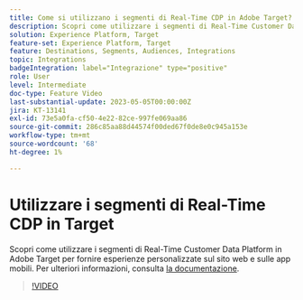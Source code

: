 ```yaml
---
title: Come si utilizzano i segmenti di Real-Time CDP in Adobe Target?
description: Scopri come utilizzare i segmenti di Real-Time Customer Data Platform in Adobe Target per fornire esperienze personalizzate sul sito web e sulle app mobili.
solution: Experience Platform, Target
feature-set: Experience Platform, Target
feature: Destinations, Segments, Audiences, Integrations
topic: Integrations
badgeIntegration: label="Integrazione" type="positive"
role: User
level: Intermediate
doc-type: Feature Video
last-substantial-update: 2023-05-05T00:00:00Z
jira: KT-13141
exl-id: 73e5a0fa-cf50-4e22-82ce-997fe069aa86
source-git-commit: 286c85aa88d44574f00ded67f0de8e0c945a153e
workflow-type: tm+mt
source-wordcount: '68'
ht-degree: 1%

---
```


# Utilizzare i segmenti di Real-Time CDP in Target

Scopri come utilizzare i segmenti di Real-Time Customer Data Platform in Adobe Target per fornire esperienze personalizzate sul sito web e sulle app mobili. Per ulteriori informazioni, consulta [la documentazione](https://experienceleague.adobe.com/docs/target/using/integrate/integrating-with-rtcdp.html?lang=it).

>[!VIDEO](https://video.tv.adobe.com/v/3446835/?learn=on&enablevpops&captions=ita)
